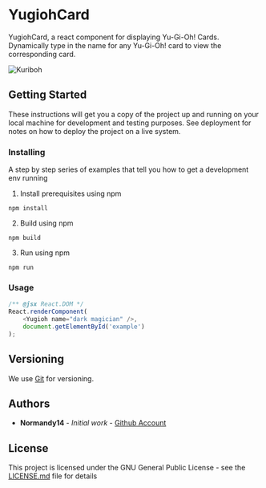 # YugiohCard

YugiohCard, a react component for displaying Yu-Gi-Oh! Cards.
Dynamically type in the name for any Yu-Gi-Oh! card to view the corresponding card.

![Kuriboh](https://github.com/normandy14/yugiohCard/blob/master/Kuriboh.jpg?raw=true)


## Getting Started

These instructions will get you a copy of the project up and running on your local machine for development and testing purposes. See deployment for notes on how to deploy the project on a live system.


### Installing

A step by step series of examples that tell you how to get a development env running

1. Install prerequisites using npm
```
npm install
```

2. Build using npm

```
npm build
```

3. Run using npm

```
npm run
```

### Usage

```javascript
/** @jsx React.DOM */
React.renderComponent(
    <Yugioh name="dark magician" />,
    document.getElementById('example')
);
```

## Versioning

We use [Git](https://gist.github.com/derhuerst/1b15ff4652a867391f03) for versioning.

## Authors

* **Normandy14** - *Initial work* - [Github Account](https://github.com/Normandy14)

## License

This project is licensed under the GNU General Public License - see the [LICENSE.md](LICENSE.md) file for details

<!--

## Acknowledgments

* Hat tip to anyone whose code was used
* Inspiration
* etc

-->
